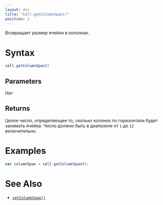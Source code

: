 ```yaml
---
layout: doc
title: "Cell.getColumnSpan()"
position: 1
---
```


Возвращает размер ячейки в колонках.

# Syntax

```js
cell.getColumnSpan()
```

## Parameters

Нет

## Returns

Целое число, определяющее то, сколько колонок по горизонтали будет занимать ячейка. Число должно
быть в диапазоне от `1` до `12` включительно. 

# Examples

```js
var columnSpan = cell.getColumnSpan();
```

# See Also

* [`setColumnSpan()`](../Cell.setColumnSpan/)
